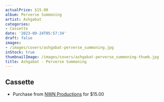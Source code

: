 ```yaml
---
actualPrice: $15.00
album: Perverse Summoning
artist: Ashgabat
categories:
- Cassette
date: '2023-09-24T05:57:34'
draft: false
images:
- /images/covers/ashgabat-perverse_summoning.jpg
inStock: true
thumbnailImage: /images/covers/ashgabat-perverse_summoning-thumb.jpg
title: Ashgabat - Perverse Summoning
---
```


## Cassette
* Purchase from [NWN Productions](http://shop.nwnprod.com/index.php?route=product/product&path=73&product_id=38568&sort=pd.name&order=ASC) for $15.00
